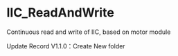 # IIC_ReadAndWrite
Continuous read and write of IIC, based on motor module

Update Record
V1.1.0：Create New folder
